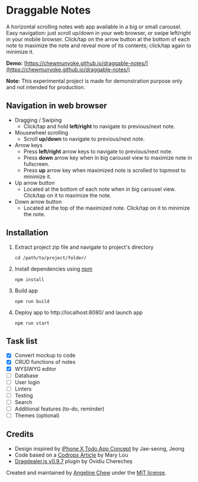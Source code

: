 # Draggable Notes

A horizontal scrolling notes web app available in a big or small carousel. Easy navigation: just scroll up/down in your web browser, or swipe left/right in your mobile browser. Click/tap on the arrow button at the bottom of each note to maximize the note and reveal more of its contents; click/tap again to minimize it.

**Demo:** [https://chewmunyoke.github.io/draggable-notes/](https://chewmunyoke.github.io/draggable-notes/)

**Note:** This experimental project is made for demonstration purpose only and not intended for production.

## Navigation in web browser

- Dragging / Swiping
	- Click/tap and hold **left/right** to navigate to previous/next note.
- Mousewheel scrolling
	- Scroll **up/down** to navigate to previous/next note.
- Arrow keys
	- Press **left/right** arrow keys to navigate to previous/next note.
	- Press **down** arrow key when in big carousel view to maximize note in fullscreen.
	- Press **up** arrow key when maximized note is scrolled to topmost to minimize it.
- Up arrow button
	- Located at the bottom of each note when in big carousel view. Click/tap on it to maximize the note.
- Down arrow button
	- Located at the top of the maximized note. Click/tap on it to minimize the note.

## Installation

1. Extract project zip file and navigate to project's directory
   ```
   cd /path/to/project/folder/
   ```
2. Install dependencies using [npm](https://www.npmjs.com/)
   ```
   npm install
   ```
3. Build app
   ```
   npm run build
   ```
4. Deploy app to http://localhost:8080/ and launch app
   ```
   npm run start
   ```

## Task list

- [x] Convert mockup to code
- [x] CRUD functions of notes
- [x] WYSIWYG editor
- [ ] Database
- [ ] User login
- [ ] Linters
- [ ] Testing
- [ ] Search
- [ ] Additional features (to-do, reminder)
- [ ] Themes (optional)

## Credits

* Design inspired by [iPhone X Todo App Concept](https://www.uplabs.com/posts/iphone-x-todo-concept) by Jae-seong, Jeong
* Code based on a [Codrops Article](https://tympanus.net/codrops/?p=19332) by Mary Lou
* [Dragdealer.js v0.9.7](https://github.com/skidding/dragdealer) plugin by Ovidiu Cherecheș

Created and maintained by [Angeline Chew](https://github.com/chewmunyoke) under the [MIT license](https://github.com/chewmunyoke/draggable-notes/blob/master/LICENSE).
